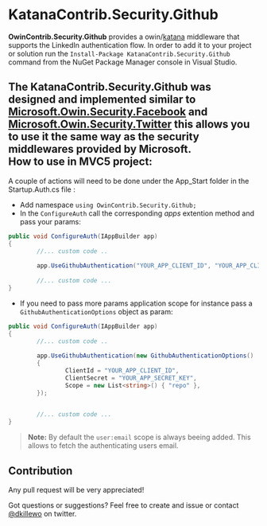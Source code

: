 KatanaContrib.Security.Github
===========================

**OwinContrib.Security.Github** provides a owin/[katana](http://katanaproject.codeplex.com/) middleware that supports the LinkedIn authentication flow. 
In order to add it to your project or solution run the `Install-Package KatanaContrib.Security.Github` command from the NuGet Package Manager console in Visual Studio. 

The KatanaContrib.Security.Github was designed and implemented similar to [Microsoft.Owin.Security.Facebook](https://www.nuget.org/packages/Microsoft.Owin.Security.Facebook) and [Microsoft.Owin.Security.Twitter](https://www.nuget.org/packages/Microsoft.Owin.Security.Twitter) this allows you to use it the same way as the security middlewares provided by Microsoft.  
How to use in MVC5 project: 
--------
A couple of actions will need to be done under the App_Start folder in the Startup.Auth.cs file :
 
* Add namespace  `using OwinContrib.Security.Github;`
* In the `ConfigureAuth` call the corresponding *apps* extention method and pass your params:
```csharp
public void ConfigureAuth(IAppBuilder app)
{
        //... custom code ..
    
        app.UseGithubAuthentication("YOUR_APP_CLIENT_ID", "YOUR_APP_CLIENT_SECRET");
    
        //... custom code ...
}
```
* If you need to pass more params application scope for instance pass a `GithubAuthenticationOptions` object as param:
```csharp
public void ConfigureAuth(IAppBuilder app)
{
        //... custom code ..
    
        app.UseGithubAuthentication(new GithubAuthenticationOptions()
        {
                ClientId = "YOUR_APP_CLIENT_ID",
                ClientSecret = "YOUR_APP_SECRET_KEY",
                Scope = new List<string>() { "repo" },
        });

    
        //... custom code ...
}
```

> **Note:** By default the `user:email` scope is always beeing added. This allows to fetch the authenticating users email.

Contribution
-------------
Any pull request will be very appreciated!

Got questions or suggestions? Feel free to create and issue or contact [@dkillewo](https://twitter.com/dkillewo) on twitter.
